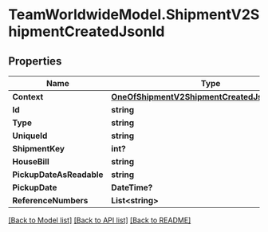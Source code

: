 # TeamWorldwideModel.ShipmentV2ShipmentCreatedJsonld
## Properties

Name | Type | Description | Notes
------------ | ------------- | ------------- | -------------
**Context** | [**OneOfShipmentV2ShipmentCreatedJsonldContext**](OneOfShipmentV2ShipmentCreatedJsonldContext.md) |  | [optional] 
**Id** | **string** |  | [optional] 
**Type** | **string** |  | [optional] 
**UniqueId** | **string** |  | [optional] 
**ShipmentKey** | **int?** |  | [optional] 
**HouseBill** | **string** |  | [optional] 
**PickupDateAsReadable** | **string** |  | [optional] 
**PickupDate** | **DateTime?** |  | [optional] 
**ReferenceNumbers** | **List&lt;string&gt;** |  | [optional] 

[[Back to Model list]](../README.md#documentation-for-models) [[Back to API list]](../README.md#documentation-for-api-endpoints) [[Back to README]](../README.md)

